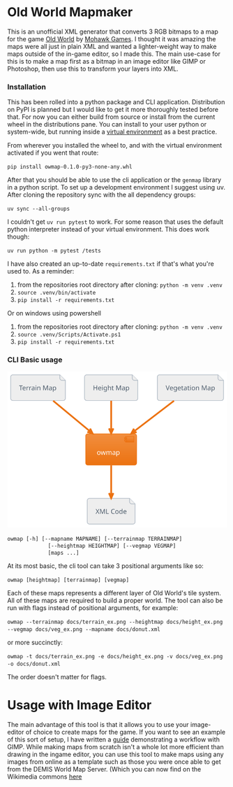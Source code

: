 # Old World Mapmaker
This is an unofficial XML generator that converts 3 RGB bitmaps to a map for the game [Old World](https://en.wikipedia.org/wiki/Old_World_(video_game)) by [Mohawk Games](https://en.wikipedia.org/wiki/Mohawk_Games). I thought it was amazing the maps were all just in plain XML and wanted a lighter-weight way to make maps outside of the in-game editor, so I made this. The main use-case for this is to make a map first as a bitmap in an image editor like GIMP or Photoshop, then use this to transform your layers into XML.  

### Installation
This has been rolled into a python package and CLI application. Distribution on PyPI is planned but I would like to get it more thoroughly tested before that. For now you can either build from source or install from the current wheel in the distributions pane. You can install to your user python or system-wide, but running inside a [virtual environment](https://docs.python.org/3/library/venv.html) as a best practice. 

From wherever you installed the wheel to, and with the virtual environment activated if you went that route:

`pip install owmap-0.1.0-py3-none-any.whl`

After that you should be able to use the cli application or the `genmap` library in a python script. To set up a development environment I suggest using uv. After cloning the repository sync with the all dependency groups: 

`uv sync --all-groups`


I couldn't get `uv run pytest` to work. For some reason that uses the default python interpreter instead of your virtual environment. This does work though:

`uv run python -m pytest /tests`

I have also created an up-to-date `requirements.txt` if that's what you're used to. As a reminder:

1. from the repositories root directory after cloning: `python -m venv .venv`
2. `source .venv/bin/activate`
3. `pip install -r requirements.txt`

Or on windows using powershell

1. from the repositories root directory after cloning: `python -m venv .venv`
2. `source .venv/Scripts/Activate.ps1`
3. `pip install -r requirements.txt`

### CLI Basic usage

![pipeline](./docs/pipeline.svg)

```
owmap [-h] [--mapname MAPNAME] [--terrainmap TERRAINMAP]
             [--heightmap HEIGHTMAP] [--vegmap VEGMAP]
             [maps ...]
```

At its most basic, the cli tool can take 3 positional arguments like so: 

`owmap [heightmap] [terrainmap] [vegmap] `

Each of these maps represents a different layer of Old World's tile system. All of these maps are required to build a proper world. The tool can also be run with flags instead of positional arguments, for example:

`owmap --terrainmap docs/terrain_ex.png --heightmap docs/height_ex.png --vegmap docs/veg_ex.png --mapname docs/donut.xml`

or more succinctly:

`owmap -t docs/terrain_ex.png -e docs/height_ex.png -v docs/veg_ex.png -o docs/donut.xml`

The order doesn't matter for flags. 

# Usage with Image Editor

The main advantage of this tool is that it allows you to use your image-editor of choice to create maps for the game. If you want to see an example of this sort of setup, I have written a [guide](./docs/guide.md) demonstrating a workflow with GIMP. While making maps from scratch isn't a whole lot more efficient than drawing in the ingame editor, you can use this tool to make maps using any images from online as a template such as those you were once able to get from the DEMIS World Map Server. (Which you can now find on the Wikimedia commons [here](https://commons.wikimedia.org/wiki/Category:Topographic_world_maps_from_Demis)
